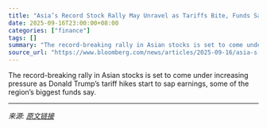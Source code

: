 ```yaml
---
title: "Asia’s Record Stock Rally May Unravel as Tariffs Bite, Funds Say"
date: 2025-09-16T23:00:00+08:00
categories: ["finance"]
tags: []
summary: "The record-breaking rally in Asian stocks is set to come under increasing pressure as Donald Trump’s tariff hikes start to sap earnings, some of the region’s biggest funds say."
source_url: "https://www.bloomberg.com/news/articles/2025-09-16/asia-s-record-stock-rally-may-unravel-as-tariffs-bite-funds-say"
---
```


The record-breaking rally in Asian stocks is set to come under increasing pressure as Donald Trump’s tariff hikes start to sap earnings, some of the region’s biggest funds say.

---

*来源: [原文链接](https://www.bloomberg.com/news/articles/2025-09-16/asia-s-record-stock-rally-may-unravel-as-tariffs-bite-funds-say)*
